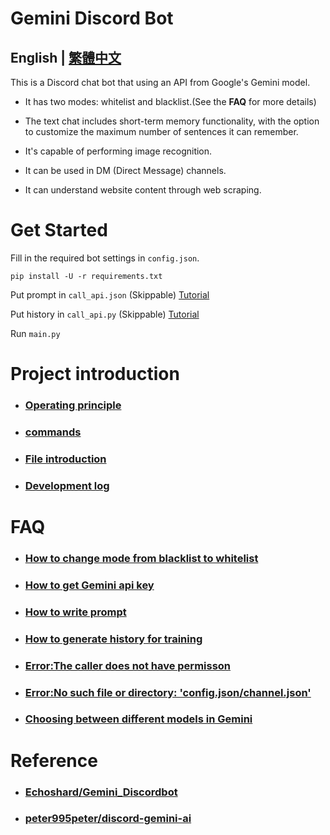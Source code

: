 # Gemini Discord Bot

## English | [繁體中文](README.md) 

This is a  Discord chat bot that using an API from Google's Gemini model.

* It has two modes: whitelist and blacklist.(See the **FAQ** for more details)

* The text chat includes short-term memory functionality, with the option to customize the maximum number of sentences it can remember.

* It's capable of performing image recognition.

* It can be used in DM (Direct Message) channels.

* It can understand website content through web scraping.

# Get Started
Fill in the required bot settings in `config.json`.
```
pip install -U -r requirements.txt
```
Put prompt in `call_api.json` (Skippable) [Tutorial](docs/en/q7_en.md)

Put history in `call_api.py` (Skippable) [Tutorial](docs/en/q3_en.md)

Run `main.py`

# Project introduction
- ### [Operating principle](docs/en/principles_en.md)

- ### [commands](docs/en/commands_en.md)

- ### [File introduction](docs/en/files_en.md)

- ### [Development log](docs/en/log_en.md)

# FAQ
- ### [How to change mode from blacklist to whitelist](docs/en/q1_en.md)

- ### [How to get Gemini api key](docs/en/q2_en.md)

- ### [How to write prompt](docs/en/q7_en.md)

- ### [How to generate history for training](docs/en/q3_en.md)

- ### [Error:The caller does not have permisson](docs/en/q4_en.md)

- ### [Error:No such file or directory: 'config.json/channel.json'](docs/en/q5_en.md)

- ### [Choosing between different models in Gemini](docs/en/q6_en.md)


# Reference
- ### [Echoshard/Gemini_Discordbot](https://github.com/Echoshard/Gemini_Discordbot)

- ### [peter995peter/discord-gemini-ai](https://github.com/peter995peter/discord-gemini-ai)